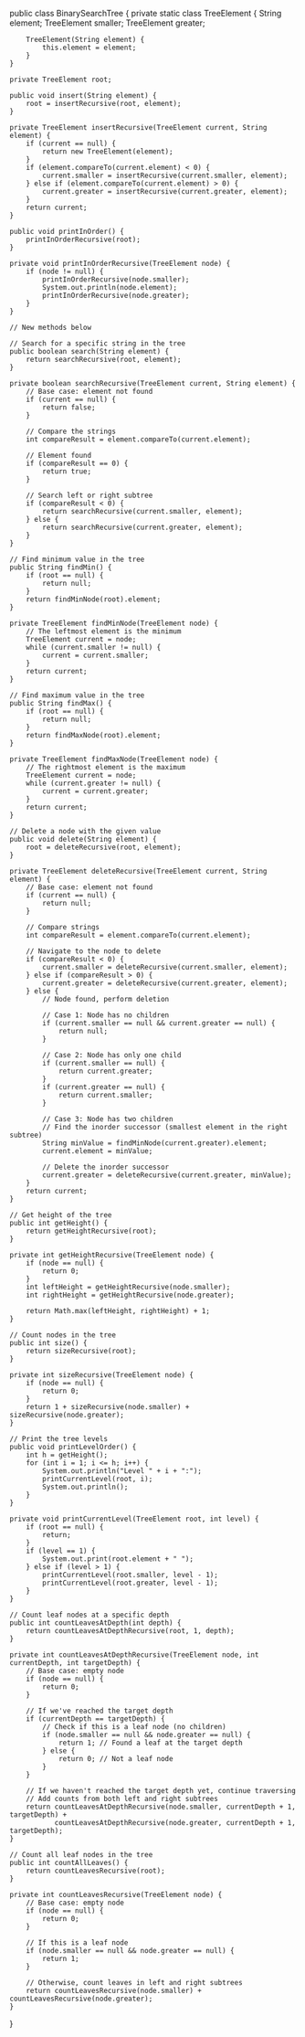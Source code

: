 public class BinarySearchTree {
    private static class TreeElement {
        String element;
        TreeElement smaller;
        TreeElement greater;

        TreeElement(String element) {
            this.element = element;
        }
    }

    private TreeElement root;

    public void insert(String element) {
        root = insertRecursive(root, element);
    }

    private TreeElement insertRecursive(TreeElement current, String element) {
        if (current == null) {
            return new TreeElement(element);
        }
        if (element.compareTo(current.element) < 0) {
            current.smaller = insertRecursive(current.smaller, element);
        } else if (element.compareTo(current.element) > 0) {
            current.greater = insertRecursive(current.greater, element);
        }
        return current;
    }

    public void printInOrder() {
        printInOrderRecursive(root);
    }

    private void printInOrderRecursive(TreeElement node) {
        if (node != null) {
            printInOrderRecursive(node.smaller);
            System.out.println(node.element);
            printInOrderRecursive(node.greater);
        }
    }

    // New methods below

    // Search for a specific string in the tree
    public boolean search(String element) {
        return searchRecursive(root, element);
    }

    private boolean searchRecursive(TreeElement current, String element) {
        // Base case: element not found
        if (current == null) {
            return false;
        }
        
        // Compare the strings
        int compareResult = element.compareTo(current.element);
        
        // Element found
        if (compareResult == 0) {
            return true;
        }
        
        // Search left or right subtree
        if (compareResult < 0) {
            return searchRecursive(current.smaller, element);
        } else {
            return searchRecursive(current.greater, element);
        }
    }

    // Find minimum value in the tree
    public String findMin() {
        if (root == null) {
            return null;
        }
        return findMinNode(root).element;
    }

    private TreeElement findMinNode(TreeElement node) {
        // The leftmost element is the minimum
        TreeElement current = node;
        while (current.smaller != null) {
            current = current.smaller;
        }
        return current;
    }

    // Find maximum value in the tree
    public String findMax() {
        if (root == null) {
            return null;
        }
        return findMaxNode(root).element;
    }

    private TreeElement findMaxNode(TreeElement node) {
        // The rightmost element is the maximum
        TreeElement current = node;
        while (current.greater != null) {
            current = current.greater;
        }
        return current;
    }

    // Delete a node with the given value
    public void delete(String element) {
        root = deleteRecursive(root, element);
    }

    private TreeElement deleteRecursive(TreeElement current, String element) {
        // Base case: element not found
        if (current == null) {
            return null;
        }

        // Compare strings
        int compareResult = element.compareTo(current.element);
        
        // Navigate to the node to delete
        if (compareResult < 0) {
            current.smaller = deleteRecursive(current.smaller, element);
        } else if (compareResult > 0) {
            current.greater = deleteRecursive(current.greater, element);
        } else {
            // Node found, perform deletion

            // Case 1: Node has no children
            if (current.smaller == null && current.greater == null) {
                return null;
            }

            // Case 2: Node has only one child
            if (current.smaller == null) {
                return current.greater;
            }
            if (current.greater == null) {
                return current.smaller;
            }

            // Case 3: Node has two children
            // Find the inorder successor (smallest element in the right subtree)
            String minValue = findMinNode(current.greater).element;
            current.element = minValue;
            
            // Delete the inorder successor
            current.greater = deleteRecursive(current.greater, minValue);
        }
        return current;
    }

    // Get height of the tree
    public int getHeight() {
        return getHeightRecursive(root);
    }

    private int getHeightRecursive(TreeElement node) {
        if (node == null) {
            return 0;
        }
        int leftHeight = getHeightRecursive(node.smaller);
        int rightHeight = getHeightRecursive(node.greater);
        
        return Math.max(leftHeight, rightHeight) + 1;
    }

    // Count nodes in the tree
    public int size() {
        return sizeRecursive(root);
    }

    private int sizeRecursive(TreeElement node) {
        if (node == null) {
            return 0;
        }
        return 1 + sizeRecursive(node.smaller) + sizeRecursive(node.greater);
    }

    // Print the tree levels
    public void printLevelOrder() {
        int h = getHeight();
        for (int i = 1; i <= h; i++) {
            System.out.println("Level " + i + ":");
            printCurrentLevel(root, i);
            System.out.println();
        }
    }

    private void printCurrentLevel(TreeElement root, int level) {
        if (root == null) {
            return;
        }
        if (level == 1) {
            System.out.print(root.element + " ");
        } else if (level > 1) {
            printCurrentLevel(root.smaller, level - 1);
            printCurrentLevel(root.greater, level - 1);
        }
    }
    
    // Count leaf nodes at a specific depth
    public int countLeavesAtDepth(int depth) {
        return countLeavesAtDepthRecursive(root, 1, depth);
    }
    
    private int countLeavesAtDepthRecursive(TreeElement node, int currentDepth, int targetDepth) {
        // Base case: empty node
        if (node == null) {
            return 0;
        }
        
        // If we've reached the target depth
        if (currentDepth == targetDepth) {
            // Check if this is a leaf node (no children)
            if (node.smaller == null && node.greater == null) {
                return 1; // Found a leaf at the target depth
            } else {
                return 0; // Not a leaf node
            }
        }
        
        // If we haven't reached the target depth yet, continue traversing
        // Add counts from both left and right subtrees
        return countLeavesAtDepthRecursive(node.smaller, currentDepth + 1, targetDepth) +
               countLeavesAtDepthRecursive(node.greater, currentDepth + 1, targetDepth);
    }
    
    // Count all leaf nodes in the tree
    public int countAllLeaves() {
        return countLeavesRecursive(root);
    }
    
    private int countLeavesRecursive(TreeElement node) {
        // Base case: empty node
        if (node == null) {
            return 0;
        }
        
        // If this is a leaf node
        if (node.smaller == null && node.greater == null) {
            return 1;
        }
        
        // Otherwise, count leaves in left and right subtrees
        return countLeavesRecursive(node.smaller) + countLeavesRecursive(node.greater);
    }
}
